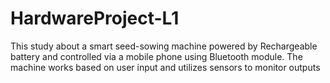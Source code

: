 # HardwareProject-L1
This study about a smart seed-sowing machine powered by
Rechargeable battery and controlled via a mobile phone using
Bluetooth module. The machine works based on user input and
utilizes sensors to monitor outputs
